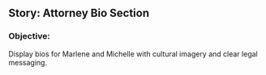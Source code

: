 ## Story: Attorney Bio Section
### Objective:
Display bios for Marlene and Michelle with cultural imagery and clear legal messaging.
